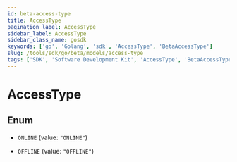 ```yaml
---
id: beta-access-type
title: AccessType
pagination_label: AccessType
sidebar_label: AccessType
sidebar_class_name: gosdk
keywords: ['go', 'Golang', 'sdk', 'AccessType', 'BetaAccessType'] 
slug: /tools/sdk/go/beta/models/access-type
tags: ['SDK', 'Software Development Kit', 'AccessType', 'BetaAccessType']
---
```


# AccessType

## Enum


* `ONLINE` (value: `"ONLINE"`)

* `OFFLINE` (value: `"OFFLINE"`)


